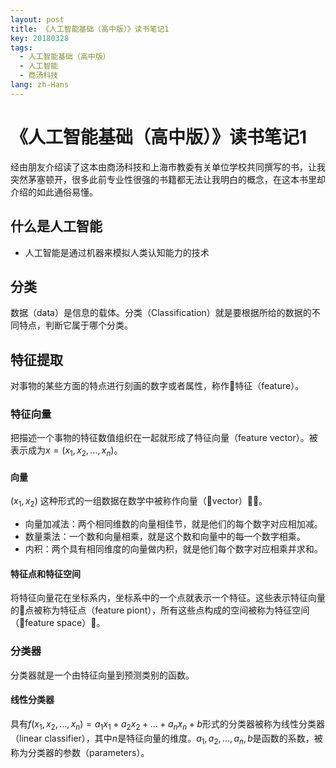 ```yaml
---
layout: post
title: 《人工智能基础（高中版）》读书笔记1
key: 20180328
tags:
  - 人工智能基础（高中版）
  - 人工智能
  - 商汤科技
lang: zh-Hans
---
```


# 《人工智能基础（高中版）》读书笔记1

经由朋友介绍读了这本由商汤科技和上海市教委有关单位学校共同撰写的书，让我突然茅塞顿开，很多此前专业性很强的书籍都无法让我明白的概念，在这本书里却介绍的如此通俗易懂。
<!--more-->
## 什么是人工智能

* 人工智能是通过机器来模拟人类认知能力的技术

## 分类

数据（data）是信息的载体。分类（Classification）就是要根据所给的数据的不同特点，判断它属于哪个分类。

## 特征提取

对事物的某些方面的特点进行刻画的数字或者属性，称作特征（feature）。

### 特征向量

把描述一个事物的特征数值组织在一起就形成了特征向量（feature vector）。被表示成为$x=(x_1,x_2,\dots,x_n)$。

#### 向量

$(x_1,x_2)$ 这种形式的一组数据在数学中被称作向量（vector）。

* 向量加减法：两个相同维数的向量相佳节，就是他们的每个数字对应相加减。
* 数量乘法：一个数和向量相乘，就是这个数和向量中的每一个数字相乘。
* 内积：两个具有相同维度的向量做内积，就是他们每个数字对应相乘并求和。

#### 特征点和特征空间

将特征向量花在坐标系内，坐标系中的一个点就表示一个特征。这些表示特征向量的点被称为特征点（feature piont），所有这些点构成的空间被称为特征空间（feature space）。

### 分类器

分类器就是一个由特征向量到预测类别的函数。

#### 线性分类器

具有$f(x_1,x_2,\dots,x_n) = a_1x_1 + a_2x_2 + \dots + a_nx_n + b$形式的分类器被称为线性分类器（linear classifier），其中$n$是特征向量的维度。$a_1,a_2,\dots,a_n,b$是函数的系数，被称为分类器的参数（parameters）。